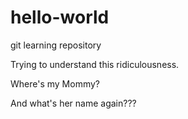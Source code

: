 # hello-world
git learning repository

Trying to understand this ridiculousness.

Where's my Mommy?

And what's her name again???
